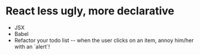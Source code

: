 # React less ugly, more declarative

* JSX
* Babel
* Refactor your todo list -- when the user clicks on an item, annoy him/her with an \`alert\`!





